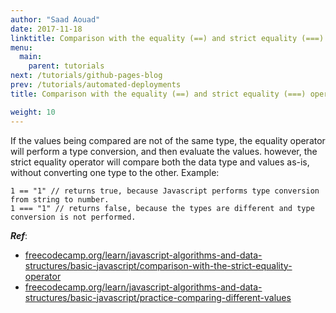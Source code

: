 ```yaml
---
author: "Saad Aouad"
date: 2017-11-18
linktitle: Comparison with the equality (==) and strict equality (===) operator in Javascript
menu:
  main:
    parent: tutorials
next: /tutorials/github-pages-blog
prev: /tutorials/automated-deployments
title: Comparison with the equality (==) and strict equality (===) operator in Javascript

weight: 10
---
```


If the values being compared are not of the same type, the equality operator will perform a type conversion, and then evaluate the values. however, the strict equality operator will compare both the data type and values as-is, without converting one type to the other. Example: 

```
1 == "1" // returns true, because Javascript performs type conversion from string to number.
1 === "1" // returns false, because the types are different and type conversion is not performed.
```

***Ref***: 

- <a href="https://www.freecodecamp.org/learn/javascript-algorithms-and-data-structures/basic-javascript/comparison-with-the-strict-equality-operator" target="_blank" rel="noopener noreferrer">freecodecamp.org/learn/javascript-algorithms-and-data-structures/basic-javascript/comparison-with-the-strict-equality-operator</a>
- <a href="https://www.freecodecamp.org/learn/javascript-algorithms-and-data-structures/basic-javascript/practice-comparing-different-values" target="_blank" rel="noopener noreferrer">freecodecamp.org/learn/javascript-algorithms-and-data-structures/basic-javascript/practice-comparing-different-values</a>
